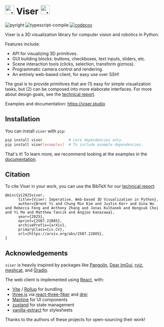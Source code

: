 <h1 align="left">
    <img alt="viser logo" src="https://viser.studio/main/_static/logo.svg" width="30" height="auto" />
    Viser
    <img alt="viser logo" src="https://viser.studio/main/_static/logo.svg" width="30" height="auto" />
</h1>

<p align="left">
    <img alt="pyright" src="https://github.com/nerfstudio-project/viser/actions/workflows/pyright.yml/badge.svg" />
    <img alt="typescript-compile" src="https://github.com/nerfstudio-project/viser/actions/workflows/typescript-compile.yml/badge.svg" />
    <a href="https://pypi.org/project/viser/">
        <img alt="codecov" src="https://img.shields.io/pypi/pyversions/viser" />
    </a>
</p>

Viser is a 3D visualization library for computer vision and robotics in Python.

Features include:

- API for visualizing 3D primitives.
- GUI building blocks: buttons, checkboxes, text inputs, sliders, etc.
- Scene interaction tools (clicks, selection, transform gizmos).
- Programmatic camera control and rendering.
- An entirely web-based client, for easy use over SSH!

The goal is to provide primitives that are (1) easy for simple visualization tasks, but (2) can be composed into more elaborate interfaces. For more about design goals, see the [technical report](https://arxiv.org/abs/2507.22885).

Examples and documentation: https://viser.studio

## Installation

You can install `viser` with `pip`:

```bash
pip install viser            # Core dependencies only.
pip install viser[examples]  # To include example dependencies.
```

That's it! To learn more, we recommend looking at the examples in the [documentation](https://viser.studio/).

## Citation

To cite Viser in your work, you can use the BibTeX for our [technical report](https://arxiv.org/abs/2507.22885):

```
@misc{yi2025viser,
      title={Viser: Imperative, Web-based 3D Visualization in Python},
      author={Brent Yi and Chung Min Kim and Justin Kerr and Gina Wu and Rebecca Feng and Anthony Zhang and Jonas Kulhanek and Hongsuk Choi and Yi Ma and Matthew Tancik and Angjoo Kanazawa},
      year={2025},
      eprint={2507.22885},
      archivePrefix={arXiv},
      primaryClass={cs.CV},
      url={https://arxiv.org/abs/2507.22885},
}
```

## Acknowledgements

`viser` is heavily inspired by packages like
[Pangolin](https://github.com/stevenlovegrove/Pangolin),
[Dear ImGui](https://github.com/ocornut/imgui),
[rviz](https://wiki.ros.org/rviz/),
[meshcat](https://github.com/rdeits/meshcat), and
[Gradio](https://github.com/gradio-app/gradio).

The web client is implemented using [React](https://react.dev/), with:

- [Vite](https://vitejs.dev/) / [Rollup](https://rollupjs.org/) for bundling
- [three.js](https://threejs.org/) via [react-three-fiber](https://github.com/pmndrs/react-three-fiber) and [drei](https://github.com/pmndrs/drei)
- [Mantine](https://mantine.dev/) for UI components
- [zustand](https://github.com/pmndrs/zustand) for state management
- [vanilla-extract](https://vanilla-extract.style/) for stylesheets

Thanks to the authors of these projects for open-sourcing their work!
